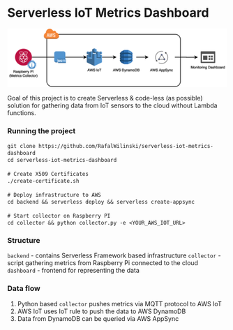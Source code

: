 # Serverless IoT Metrics Dashboard

![Serverless IoT Metrics Dashboard](assets/rpi-iot-serverless.png?raw=true "Serverless IoT Metrics Dashboard")

Goal of this project is to create Serverless & code-less (as possible) solution for gathering data from IoT sensors to the cloud without Lambda functions.

### Running the project
```
git clone https://github.com/RafalWilinski/serverless-iot-metrics-dashboard
cd serverless-iot-metrics-dashboard

# Create X509 Certificates
./create-certificate.sh

# Deploy infrastructure to AWS
cd backend && serverless deploy && serverless create-appsync

# Start collector on Raspberry PI
cd collector && python collector.py -e <YOUR_AWS_IOT_URL>
```

### Structure
`backend` - contains Serverless Framework based infrastructure
`collector` - script gathering metrics from Raspberry Pi connected to the cloud
`dashboard` - frontend for representing the data

### Data flow
1. Python based `collector` pushes metrics via MQTT protocol to AWS IoT
2. AWS IoT uses IoT rule to push the data to AWS DynamoDB
3. Data from DynamoDB can be queried via AWS AppSync
